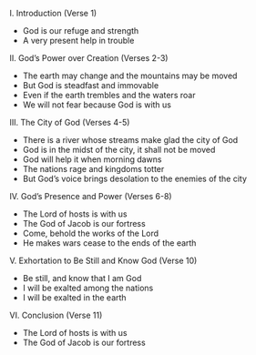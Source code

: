 I. Introduction (Verse 1)
- God is our refuge and strength
- A very present help in trouble

II. God’s Power over Creation (Verses 2-3)
- The earth may change and the mountains may be moved
- But God is steadfast and immovable
- Even if the earth trembles and the waters roar
- We will not fear because God is with us

III. The City of God (Verses 4-5)
- There is a river whose streams make glad the city of God
- God is in the midst of the city, it shall not be moved
- God will help it when morning dawns
- The nations rage and kingdoms totter
- But God’s voice brings desolation to the enemies of the city

IV. God’s Presence and Power (Verses 6-8)
- The Lord of hosts is with us
- The God of Jacob is our fortress
- Come, behold the works of the Lord
- He makes wars cease to the ends of the earth

V. Exhortation to Be Still and Know God (Verse 10)
- Be still, and know that I am God
- I will be exalted among the nations
- I will be exalted in the earth

VI. Conclusion (Verse 11)
- The Lord of hosts is with us
- The God of Jacob is our fortress